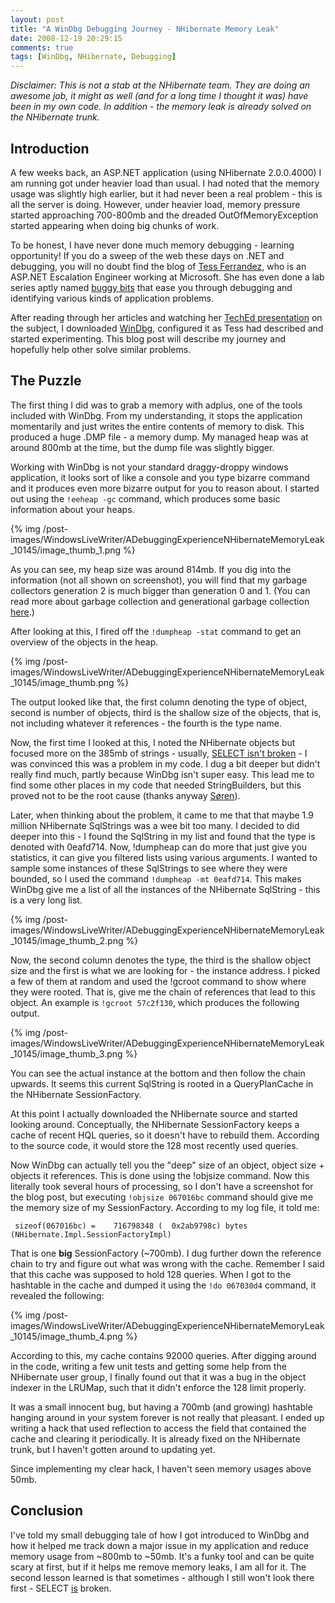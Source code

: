 ```yaml
---
layout: post
title: "A WinDbg Debugging Journey - NHibernate Memory Leak"
date: 2008-12-19 20:29:15
comments: true
tags: [WinDbg, NHibernate, Debugging]
---
```

*Disclaimer: This is not a stab at the NHibernate team. They are doing an awesome job, it might as well (and for a long time I thought it was) have been in my own code. In addition - the memory leak is already solved on the NHibernate trunk.*
 
## Introduction
 
A few weeks back, an ASP.NET application (using NHibernate 2.0.0.4000) I am running got under heavier load than usual. I had noted that the memory usage was slightly high earlier, but it had never been a real problem - this is all the server is doing. However, under heavier load, memory pressure started approaching 700-800mb and the dreaded OutOfMemoryException started appearing when doing big chunks of work.
 
To be honest, I have never done much memory debugging - learning opportunity! If you do a sweep of the web these days on .NET and debugging, you will no doubt find the blog of [Tess Ferrandez](http://blogs.msdn.com/tess/), who is an ASP.NET Escalation Engineer working at Microsoft. She has even done a lab series aptly named [buggy bits](http://blogs.msdn.com/tess/pages/net-debugging-demos-information-and-setup-instructions.aspx) that ease you through debugging and identifying various kinds of application problems. 
 
After reading through her articles and watching her [TechEd presentation](http://blogs.msdn.com/tess/archive/2008/11/27/video-of-my-teched-presentation-of-common-issues-in-asp-net-and-how-to-debug-them-with-windbg.aspx) on the subject, I downloaded [WinDbg](http://www.microsoft.com/whdc/devtools/debugging/default.mspx), configured it as Tess had described and started experimenting. This blog post will describe my journey and hopefully help other solve similar problems.
 
## The Puzzle
 
The first thing I did was to grab a memory with adplus, one of the tools included with WinDbg. From my understanding, it stops the application momentarily and just writes the entire contents of memory to disk. This produced a huge .DMP file - a memory dump. My managed heap was at around 800mb at the time, but the dump file was slightly bigger.
 
Working with WinDbg is not your standard draggy-droppy windows application, it looks sort of like a console and you type bizarre command and it produces even more bizarre output for you to reason about. I started out using the `!eeheap -gc` command, which produces some basic information about your heaps.
 
{% img /post-images/WindowsLiveWriter/ADebuggingExperienceNHibernateMemoryLeak_10145/image_thumb_1.png %} 
 
As you can see, my heap size was around 814mb. If you dig into the information (not all shown on screenshot), you will find that my garbage collectors generation 2 is much bigger than generation 0 and 1. (You can read more about garbage collection and generational garbage collection [here](http://en.wikipedia.org/wiki/Garbage_collection_(computer_science)).)
 
After looking at this, I fired off the `!dumpheap -stat` command to get an overview of the objects in the heap.
 
{% img /post-images/WindowsLiveWriter/ADebuggingExperienceNHibernateMemoryLeak_10145/image_thumb.png %} 
 
The output looked like that, the first column denoting the type of object, second is number of objects, third is the shallow size of the objects, that is, not including whatever it references - the fourth is the type name.
 
Now, the first time I looked at this, I noted the NHibernate objects but focused more on the 385mb of strings - usually, [SELECT isn't broken](http://www.pragprog.com/the-pragmatic-programmer/extracts/tips) - I was convinced this was a problem in my code. I dug a bit deeper but didn't really find much, partly because WinDbg isn't super easy. This lead me to find some other places in my code that needed StringBuilders, but this proved not to be the root cause (thanks anyway [Søren](http://www.publicvoid.dk/)).
 
Later, when thinking about the problem, it came to me that that maybe 1.9 million NHibernate SqlStrings was a wee bit too many. I decided to did deeper into this - I found the SqlString in my list and found that the type is denoted with 0eafd714. Now, !dumpheap can do more that just give you statistics, it can give you filtered lists using various arguments. I wanted to sample some instances of these SqlStrings to see where they were bounded, so I used the command `!dumpheap -mt 0eafd714`. This makes WinDbg give me a list of all the instances of the NHibernate SqlString - this is a very long list.
 
{% img /post-images/WindowsLiveWriter/ADebuggingExperienceNHibernateMemoryLeak_10145/image_thumb_2.png %} 
 
Now, the second column denotes the type, the third is the shallow object size and the first is what we are looking for - the instance address. I picked a few of them at random and used the !gcroot command to show where they were rooted. That is, give me the chain of references that lead to this object. An example is `!gcroot 57c2f130`, which produces the following output.
 
{% img /post-images/WindowsLiveWriter/ADebuggingExperienceNHibernateMemoryLeak_10145/image_thumb_3.png %} 
 
You can see the actual instance at the bottom and then follow the chain upwards. It seems this current SqlString is rooted in a QueryPlanCache in the NHibernate SessionFactory.
 
At this point I actually downloaded the NHibernate source and started looking around. Conceptually, the NHibernate SessionFactory keeps a cache of recent HQL queries, so it doesn't have to rebuild them. According to the source code, it would store the 128 most recently used queries. 
 
Now WinDbg can actually tell you the "deep" size of an object, object size + objects it references. This is done using the !objsize command. Now this literally took several hours of processing, so I don't have a screenshot for the blog post, but executing `!objsize 067016bc` command should give me the memory size of my SessionFactory. According to my log file, it told me:

```
 sizeof(067016bc) =    716798348 (  0x2ab9798c) bytes (NHibernate.Impl.SessionFactoryImpl)
```

That is one **big** SessionFactory (~700mb). I dug further down the reference chain to try and figure out what was wrong with the cache. Remember I said that this cache was supposed to hold 128 queries. When I got to the hashtable in the cache and dumped it using the `!do 067030d4` command, it revealed the following:

{% img /post-images/WindowsLiveWriter/ADebuggingExperienceNHibernateMemoryLeak_10145/image_thumb_4.png %} 

According to this, my cache contains 92000 queries. After digging around in the code, writing a few unit tests and getting some help from the NHibernate user group, I finally found out that it was a bug in the object indexer in the LRUMap, such that it didn't enforce the 128 limit properly.

It was a small innocent bug, but having a 700mb (and growing) hashtable hanging around in your system forever is not really that pleasant. I ended up writing a hack that used reflection to access the field that contained the cache and clearing it periodically. It is already fixed on the NHibernate trunk, but I haven't gotten around to updating yet.

Since implementing my clear hack, I haven't seen memory usages above 50mb.

## Conclusion

I've told my small debugging tale of how I got introduced to WinDbg and how it helped me track down a major issue in my application and reduce memory usage from ~800mb to ~50mb. It's a funky tool and can be quite scary at first, but if it helps me remove memory leaks, I am all for it. The second lesson learned is that sometimes - although I still won't look there first - SELECT <u>is</u> broken.
